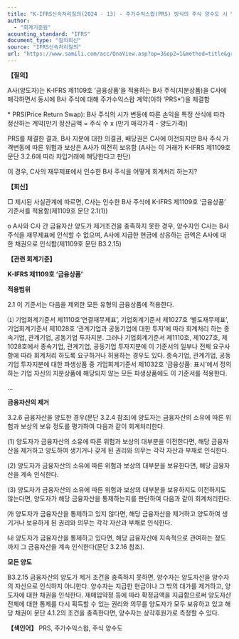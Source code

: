 ```yaml
---
title: "K-IFRS신속처리질의(2024 - 13) - 주가수익스왑(PRS) 방식의 주식 양수도 시 양수자의 회계처리"
author:
  - "회계기준원"
acounting_standard: "IFRS"
document_type: "질의회신"
source: "IFRS신속처리질의"
url: "https://www.samili.com/acc/QnaView.asp?op=3&op2=1&method=title&group=2124-15;1&orgcode=3&searchword=&page=1&code=K%2DIFRS%EC%8B%A0%EC%86%8D%EC%B2%98%EB%A6%AC%EC%A7%88%EC%9D%98%2D13%3A20240801"
---
```

**【질의】**

  

A사(양도자)는 K-IFRS 제1109호 ‘금융상품’을 적용하는 B사 주식(지분상품)을 C사에 매각하면서 동시에 B사 주식에 대해 주가수익스왑 계약(이하 ‘PRS\*’)을 체결함

\* PRS(Price Return Swap): B사 주식의 시가 변동에 따른 손익을 특정 산식에 따라 정산하는 계약\[만기 정산금액 = 주식 수 x (만기 매각가격 - 양도가격)\]

  

PRS를 체결한 결과, B사 지분에 대한 의결권, 배당권은 C사에 이전되지만 B사 주식 가격변동에 따른 위험과 보상은 A사가 여전히 보유함 (A사는 이 거래가 K-IFRS 제1109호 문단 3.2.6에 따라 차입거래에 해당한다고 판단)

  

이 경우, C사의 재무제표에서 인수한 B사 주식을 어떻게 회계처리 하는지?

  
  

**【회신】**

  

□ 제시된 사실관계에 따르면, C사는 인수한 B사 주식에 K-IFRS 제1109호 ‘금융상품’ 기준서를 적용함(제1109호 문단 2.1(1))

  

o A사와 C사 간 금융자산 양도가 제거조건을 충족하지 못한 경우, 양수자인 C사는 B사 주식을 재무제표에 인식할 수 없으며, A사에 지급한 현금에 상응하는 금액은 A사에 대한 채권으로 인식함(제1109호 문단 B3.2.15)

  
  

**【관련 회계기준】**

  

**K-IFRS 제1109호 ‘금융상품’**

  

**적용범위**

  

2.1 이 기준서는 다음을 제외한 모든 유형의 금융상품에 적용한다.

  

⑴ 기업회계기준서 제1110호‘연결재무제표’, 기업회계기준서 제1027호 ‘별도재무제표’, 기업회계기준서 제1028호 ‘관계기업과 공동기업에 대한 투자’에 따라 회계처리 하는 종속기업, 관계기업, 공동기업 투자지분. 그러나 기업회계기준서 제1110호, 제1027호, 제1028호에서 종속기업, 관계기업, 공동기업 투자지분에 이 기준서의 일부나 전체 요구사항에 따라 회계처리 하도록 요구하거나 허용하는 경우도 있다. 종속기업, 관계기업, 공동기업 투자지분에 대한 파생상품 중 기업회계기준서 제1032호 ‘금융상품: 표시’에서 정의하는 기업 자신의 지분상품에 해당되지 않는 모든 파생상품에도 이 기준서를 적용한다.

...

  
  

**금융자산의 제거**

  

3.2.6 금융자산을 양도한 경우(문단 3.2.4 참조)에 양도자는 금융자산의 소유에 따른 위험과 보상의 보유 정도를 평가하여 다음과 같이 회계처리한다.

(1) 양도자가 금융자산의 소유에 따른 위험과 보상의 대부분을 이전한다면, 해당 금융자산을 제거하고 양도하여 생기거나 갖게 된 권리와 의무는 각각 자산과 부채로 인식한다.

(2) 양도자가 금융자산의 소유에 따른 위험과 보상의 대부분을 보유한다면, 해당 금융자산을 계속 인식한다.

(3) 양도자가 금융자산의 소유에 따른 위험과 보상의 대부분을 보유하지도 이전하지도 않는다면, 양도자가 해당 금융자산을 통제하는지를 판단하여 다음과 같이 회계처리한다.

㈎ 양도자가 금융자산을 통제하고 있지 않다면, 해당 금융자산을 제거하고 양도하여 생기거나 보유하게 된 권리와 의무는 각각 자산과 부채로 인식한다.

㈏ 양도자가 금융자산을 통제하고 있다면, 해당 금융자산에 지속적으로 관여하는 정도까지 그 금융자산을 계속 인식한다(문단 3.2.16 참조).

  
  

**모든 양도**

  

B3.2.15 금융자산의 양도가 제거 조건을 충족하지 못하면, 양수자는 양도자산을 양수자의 자산으로 인식하지 아니한다. 양수자는 지급한 현금이나 그 밖의 대가를 제거하고, 양도자에 대한 채권을 인식한다. 재매입약정 등에 따라 확정금액을 지급함으로써 양도자산 전체에 대한 통제를 다시 획득할 수 있는 권리와 의무를 양도자가 모두 보유하고 있고 해당 채권이 문단 4.1.2의 조건을 충족한다면, 양수자는 상각후원가로 측정할 수 있다.

  
  

**【색인어】** PRS, 주가수익스왑, 주식 양수도
